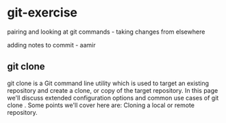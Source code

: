 # git-exercise
pairing and looking at git commands - taking changes from elsewhere

adding notes to commit - aamir

## git clone
git clone is a Git command line utility which is used to target an existing repository and create a clone, or copy of the target repository. In this page we'll discuss extended configuration options and common use cases of git clone . Some points we'll cover here are: Cloning a local or remote repository.